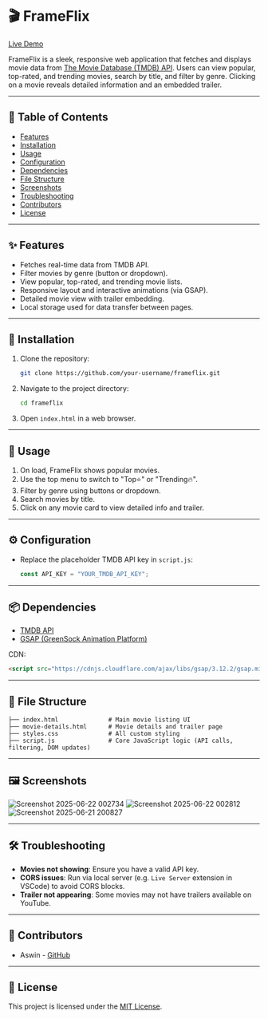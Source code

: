 
# 🎬 FrameFlix
[Live Demo](https://shadow-slave.github.io/frameflix/index.html)

FrameFlix is a sleek, responsive web application that fetches and displays movie data from [The Movie Database (TMDB) API](https://www.themoviedb.org/documentation/api).
Users can view popular, top-rated, and trending movies, search by title, and filter by genre. Clicking on a movie reveals detailed information and an embedded trailer.

---

## 📑 Table of Contents

* [Features](#-features)
* [Installation](#-installation)
* [Usage](#-usage)
* [Configuration](#-configuration)
* [Dependencies](#-dependencies)
* [File Structure](#-file-structure)
* [Screenshots](#-screenshots)
* [Troubleshooting](#-troubleshooting)
* [Contributors](#-contributors)
* [License](#-license)

---

## ✨ Features

* Fetches real-time data from TMDB API.
* Filter movies by genre (button or dropdown).
* View popular, top-rated, and trending movie lists.
* Responsive layout and interactive animations (via GSAP).
* Detailed movie view with trailer embedding.
* Local storage used for data transfer between pages.

---

## 💾 Installation

1. Clone the repository:

   ```bash
   git clone https://github.com/your-username/frameflix.git
   ```
2. Navigate to the project directory:

   ```bash
   cd frameflix
   ```
3. Open `index.html` in a web browser.

---

## 🚀 Usage

1. On load, FrameFlix shows popular movies.
2. Use the top menu to switch to "Top⭐" or "Trending🔥".
3. Filter by genre using buttons or dropdown.
4. Search movies by title.
5. Click on any movie card to view detailed info and trailer.

---

## ⚙️ Configuration

* Replace the placeholder TMDB API key in `script.js`:

  ```js
  const API_KEY = "YOUR_TMDB_API_KEY";
  ```

---

## 📦 Dependencies

* [TMDB API](https://www.themoviedb.org/)
* [GSAP (GreenSock Animation Platform)](https://greensock.com/gsap/)

CDN:

```html
<script src="https://cdnjs.cloudflare.com/ajax/libs/gsap/3.12.2/gsap.min.js"></script>
```

---

## 📁 File Structure

```
├── index.html              # Main movie listing UI
├── movie-details.html      # Movie details and trailer page
├── styles.css              # All custom styling
├── script.js               # Core JavaScript logic (API calls, filtering, DOM updates)
```

---

## 🖼️ Screenshots

![Screenshot 2025-06-22 002734](https://github.com/user-attachments/assets/2d621564-932b-4cd7-89e4-a0ba7fdabc23)
![Screenshot 2025-06-22 002812](https://github.com/user-attachments/assets/2114c053-41a5-4123-84cf-4fdc2b0b1463)
![Screenshot 2025-06-21 200827](https://github.com/user-attachments/assets/ad941a95-49f7-41c7-9965-261cabfc698d)


---

## 🛠️ Troubleshooting

* **Movies not showing**: Ensure you have a valid API key.
* **CORS issues**: Run via local server (e.g. `Live Server` extension in VSCode) to avoid CORS blocks.
* **Trailer not appearing**: Some movies may not have trailers available on YouTube.

---

## 👥 Contributors

* Aswin - [GitHub](https://github.com/shadow-slave)

---

## 📝 License

This project is licensed under the [MIT License](LICENSE).

